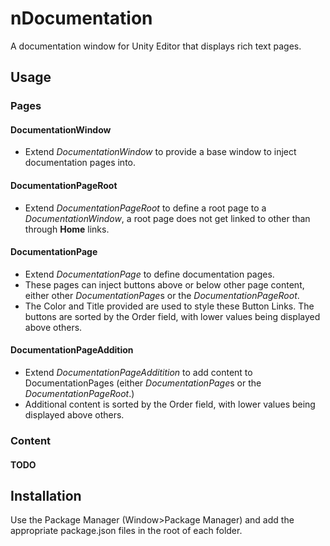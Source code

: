 # nDocumentation
A documentation window for Unity Editor that displays rich text pages.

## Usage

### Pages

#### DocumentationWindow
- Extend *DocumentationWindow* to provide a base window to inject documentation pages into.

#### DocumentationPageRoot
- Extend *DocumentationPageRoot* to define a root page to a *DocumentationWindow*, a root page does not get linked to other than through **Home** links.

#### DocumentationPage
- Extend *DocumentationPage* to define documentation pages.
- These pages can inject buttons above or below other page content, either other *DocumentationPage*s or the *DocumentationPageRoot*.
- The Color and Title provided are used to style these Button Links.
The buttons are sorted by the Order field, with lower values being displayed above others.

#### DocumentationPageAddition
- Extend *DocumentationPageAdditition* to add content to DocumentationPages (either *DocumentationPage*s or the *DocumentationPageRoot*.)
- Additional content is sorted by the Order field, with lower values being displayed above others.

### Content

#### TODO

## Installation
Use the Package Manager (Window>Package Manager) and add the appropriate package.json files in the root of each folder.